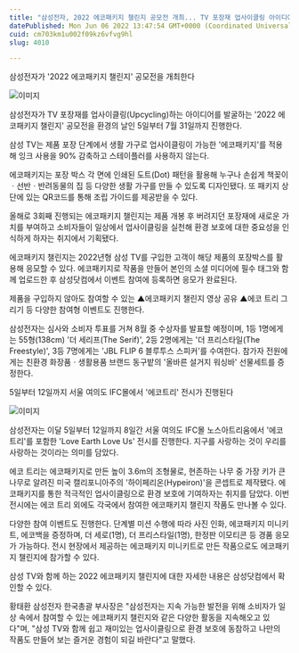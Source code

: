 ```yaml
---
title: "삼성전자, 2022 에코패키지 챌린지 공모전 개최... TV 포장재 업사이클링 아이디어 발굴"
datePublished: Mon Jun 06 2022 13:47:54 GMT+0000 (Coordinated Universal Time)
cuid: cm703km1u002f09kz6vfvg9hl
slug: 4010

---
```



삼성전자가 '2022 에코패키지 챌린지' 공모전을 개최한다

![이미지](https://cdn.hashnode.com/res/hashnode/image/upload/v1739255083622/c0ab7311-9f7b-4a84-96ae-b484249b6004.jpeg)

삼성전자가 TV 포장재를 업사이클링(Upcycling)하는 아이디어를 발굴하는 '2022 에코패키지 챌린지' 공모전을 환경의 날인 5일부터 7월 31일까지 진행한다.

삼성 TV는 제품 포장 단계에서 생활 가구로 업사이클링이 가능한 '에코패키지'를 적용해 잉크 사용을 90% 감축하고 스테이플러를 사용하지 않는다.

에코패키지는 포장 박스 각 면에 인쇄된 도트(Dot) 패턴을 활용해 누구나 손쉽게 책꽂이ㆍ선반ㆍ반려동물의 집 등 다양한 생활 가구를 만들 수 있도록 디자인됐다. 또 패키지 상단에 있는 QR코드를 통해 조립 가이드를 제공받을 수 있다.

올해로 3회째 진행되는 에코패키지 챌린지는 제품 개봉 후 버려지던 포장재에 새로운 가치를 부여하고 소비자들이 일상에서 업사이클링을 실천해 환경 보호에 대한 중요성을 인식하게 하자는 취지에서 기획됐다.

에코패키지 챌린지는 2022년형 삼성 TV를 구입한 고객이 해당 제품의 포장박스를 활용해 응모할 수 있다. 에코패키지로 작품을 만들어 본인의 소셜 미디어에 필수 태그와 함께 업로드한 후 삼성닷컴에서 이벤트 참여에 등록하면 응모가 완료된다.

제품을 구입하지 않아도 참여할 수 있는 ▲에코패키지 챌린지 영상 공유 ▲에코 트리 그리기 등 다양한 참여형 이벤트도 진행한다.

삼성전자는 심사와 소비자 투표를 거쳐 8월 중 수상자를 발표할 예정이며, 1등 1명에게는 55형(138cm) '더 세리프(The Serif)', 2등 2명에게는 '더 프리스타일(The Freestyle)', 3등 7명에게는 'JBL FLIP 6 블루투스 스피커'를 수여한다. 참가자 전원에게는 친환경 화장품ㆍ생활용품 브랜드 동구밭의 '올바른 설거지 워싱바' 선물세트를 증정한다.

5일부터 12일까지 서울 여의도 IFC몰에서 '에코트리' 전시가 진행된다

![이미지](https://cdn.hashnode.com/res/hashnode/image/upload/v1739255085656/2bb07b19-b7c1-45a6-b8e6-392cbd5ad3f0.jpeg)

삼성전자는 이달 5일부터 12일까지 8일간 서울 여의도 IFC몰 노스아트리움에서 '에코 트리'를 포함한 'Love Earth Love Us' 전시를 진행한다. 지구를 사랑하는 것이 우리를 사랑하는 것이라는 의미를 담았다.

에코 트리는 에코패키지로 만든 높이 3.6m의 조형물로, 현존하는 나무 중 가장 키가 큰 나무로 알려진 미국 캘리포니아주의 '하이페리온(Hypeiron)'을 콘셉트로 제작됐다. 에코패키지를 통한 적극적인 업사이클링으로 환경 보호에 기여하자는 취지를 담았다. 이번 전시에는 에코 트리 외에도 각국에서 참여한 에코패키지 챌린지 작품도 만나볼 수 있다.

다양한 참여 이벤트도 진행한다. 단계별 미션 수행에 따라 사진 인화, 에코패키지 미니키트, 에코백을 증정하며, 더 세로(1명), 더 프리스타일(1명), 한정판 이모티콘 등 경품 응모가 가능하다. 전시 현장에서 제공하는 에코패키지 미니키트로 만든 작품으로도 에코패키지 챌린지에 참가할 수 있다.

삼성 TV와 함께 하는 2022 에코패키지 챌린지에 대한 자세한 내용은 삼성닷컴에서 확인할 수 있다.

황태환 삼성전자 한국총괄 부사장은 "삼성전자는 지속 가능한 발전을 위해 소비자가 일상 속에서 참여할 수 있는 에코패키지 챌린지와 같은 다양한 활동을 지속해오고 있다"며, "삼성 TV와 함께 쉽고 재미있는 업사이클링으로 환경 보호에 동참하고 나만의 작품도 만들어 보는 즐거운 경험이 되길 바란다"고 말했다.